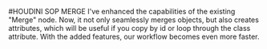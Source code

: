 #HOUDINI SOP MERGE
 I've enhanced the capabilities of the existing "Merge" node. Now, it not only seamlessly merges objects, but also creates attributes, which will be useful if you copy by id or loop through the class attribute. With the added features, our workflow becomes even more faster.
